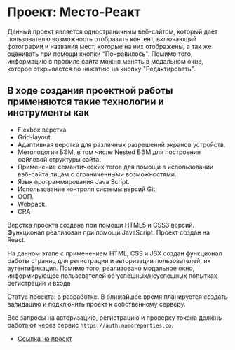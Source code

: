 # Проект: Место-Реакт

Данный проект является одностраничным веб-сайтом, который дает пользователю возможность отобразить контент, включающий фотографии и названия мест, которые на них отображены, а так же оценивать при помощи кнопки "Понравилось". Помимо того, информацию в профиле сайта можно менять в модальном окне, которое открывается по нажатию на кнопку "Редактировать".

## В ходе создания проектной работы применяются такие технологии и инструменты как

* Flexbox верстка.
* Grid-layout.
* Адаптивная верстка для различных разрешений экранов устройств.
* Метолодогия БЭМ, в том числе Nested БЭМ для построения файловой структуры сайта.
* Применение семантических тегов для помощи в использовании вэб-сайта лицам с ограниченными возможностями.
* Язык программирования Java Script.
* Использование контроля системы версий Git.
* ООП.
* Webpack.
* CRA

Верстка проекта создана при помощи HTML5 и CSS3 версий. Функционал реализован при помощи JavaScript. Проект создан на React.

На данном этапе c применением HTML, CSS и JSX создан функционал работы страниц для регистрации и авторизации пользователей, их аутентификация. Помимо того, реализовано модальное окно, информирующее пользователей об успешных/неуспешных попытках регистрации и входа 

Статус проекта: в разработке. В ближайшее время планируется создать валидацию и подключить проект к собственному серверу.

Все запросы на авторизацию, регистрацию и проверку токена должны работают через сервис `https://auth.nomoreparties.co`.

* [Ссылка на проект](https://sergeyklopov94.github.io/mesto-react/)

